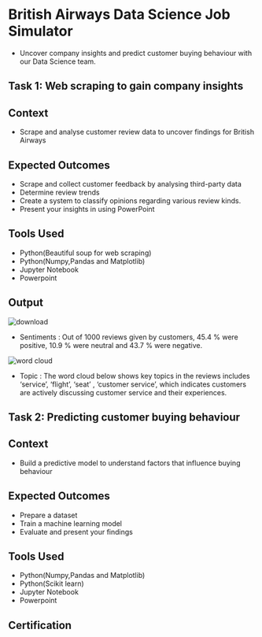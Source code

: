 # British Airways Data Science Job Simulator
- Uncover company insights and predict customer buying behaviour with our Data Science team.

## Task 1: Web scraping to gain company insights

## Context
- Scrape and analyse customer review data to uncover findings for British Airways
  
## Expected Outcomes
- Scrape and collect customer feedback by analysing third-party data
- Determine review trends
- Create a system to classify opinions regarding various review kinds.
- Present your insights in using PowerPoint

## Tools Used
- Python(Beautiful soup for web scraping)
- Python(Numpy,Pandas and Matplotlib)
- Jupyter Notebook
- Powerpoint

## Output
![download](https://github.com/TEAM-ES2-DreamTeam/TEAM-ES-2/assets/63381061/0f05f4ab-cc82-40cd-b1e1-b1294c295994)
- Sentiments : Out of 1000 reviews given by customers, 45.4 % were positive, 10.9 % were neutral and 43.7 % were negative.

![word cloud](https://github.com/TEAM-ES2-DreamTeam/TEAM-ES-2/assets/63381061/73894e32-d848-41d6-be3f-5e8de1683194)
- Topic : The word cloud below shows key topics in the reviews includes ‘service’, ‘flight’, ‘seat’ , ‘customer service’,  which indicates customers are actively discussing customer service and their experiences.


## Task 2: Predicting customer buying behaviour

## Context
- Build a predictive model to understand factors that influence buying behaviour


## Expected Outcomes
- Prepare a dataset
- Train a machine learning model
- Evaluate and present your findings

## Tools Used
- Python(Numpy,Pandas and Matplotlib)
- Python(Scikit learn)
- Jupyter Notebook
- Powerpoint






















## Certification
